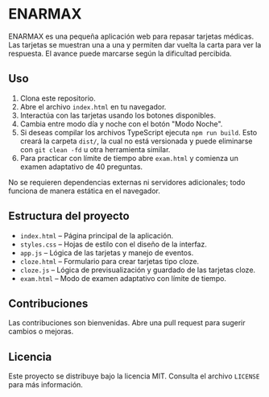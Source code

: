 # ENARMAX

ENARMAX es una pequeña aplicación web para repasar tarjetas médicas. Las tarjetas se muestran una a una y permiten dar vuelta la carta para ver la respuesta. El avance puede marcarse según la dificultad percibida.

## Uso

1. Clona este repositorio.
2. Abre el archivo `index.html` en tu navegador.
3. Interactúa con las tarjetas usando los botones disponibles.
4. Cambia entre modo día y noche con el botón "Modo Noche".
5. Si deseas compilar los archivos TypeScript ejecuta `npm run build`. Esto creará la carpeta `dist/`, la cual no está versionada y puede eliminarse con `git clean -fd` u otra herramienta similar.
6. Para practicar con límite de tiempo abre `exam.html` y comienza un examen adaptativo de 40 preguntas.

No se requieren dependencias externas ni servidores adicionales; todo funciona de manera estática en el navegador.

## Estructura del proyecto

- `index.html` – Página principal de la aplicación.
- `styles.css` – Hojas de estilo con el diseño de la interfaz.
- `app.js` – Lógica de las tarjetas y manejo de eventos.
- `cloze.html` – Formulario para crear tarjetas tipo cloze.
- `cloze.js` – Lógica de previsualización y guardado de las tarjetas cloze.
- `exam.html` – Modo de examen adaptativo con límite de tiempo.

## Contribuciones

Las contribuciones son bienvenidas. Abre una pull request para sugerir cambios o mejoras.

## Licencia

Este proyecto se distribuye bajo la licencia MIT. Consulta el archivo `LICENSE` para más información.
